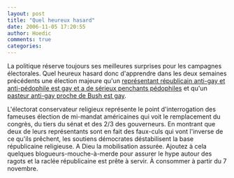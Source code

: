 ```yaml
---
layout: post
title: "Quel heureux hasard"
date: 2006-11-05 17:20:55
author: Hoedic
comments: true
categories: 
---
```



La politique réserve toujours ses meilleures surprises pour les campagnes électorales. Quel heureux hasard donc d'apprendre dans les deux semaines précédents une élection majeure qu'un [représentant républicain anti-gay et anti-pédophile est gay et a de sérieux penchants pédophiles](http://en.wikipedia.org/wiki/Mark_Foley_scandal) et qu'un [pasteur anti-gay proche de Bush est gay](http://permanent.nouvelobs.com/etranger/20061104.FAP2160.html).

L'électorat conservateur religieux représente le point d'interrogation des fameuses élection de mi-mandat américaines qui voit le remplacement du congrès, du tiers du sénat et des 2/3 des gouverneurs. En montrant que deux de leurs représentants sont en fait des faux-culs qui vont l'inverse de ce qu'ils prêchent, les soutiens démocrates déstabilisent la base républicaine religieuse. A Dieu la mobilisation assurée. Ajoutez à cela quelques blogueurs-mouche-à-merde pour assurer le hype autour des ragots et la raclée républicaine est prête à servir. À consommer à partir du 7 novembre.